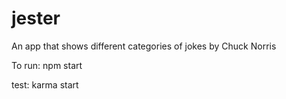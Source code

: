 # jester
An app that shows different categories of jokes by Chuck Norris

To run: npm start


test: karma start
